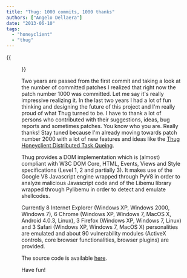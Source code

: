 ```yaml
---
title: "Thug: 1000 commits, 1000 thanks"
authors: ["Angelo Dellaera"]
date: "2013-06-10"
tags: 
  - "honeyclient"
  - "thug"
---
```

{{<figure src="images/banner.png" alt="Banner" width="50%">}}

Two years are passed from the first commit and taking a look at the number of committed patches I realized that right now the patch number 1000 was committed. Let me say it's really impressive realizing it. In the last two years I had a lot of fun thinking and designing the future of this project and I'm really proud of what Thug turned to be. I have to thank a lot of persons who contributed with their suggestions, ideas, bug reports and sometimes patches. You know who you are. Really thanks! Stay tuned because I'm already moving towards patch number 2000 with a lot of new features and ideas like the [Thug Honeyclient Distributed Task Queing](https://honeynet.org/gsoc/slot3).  
  
Thug provides a DOM implementation which is (almost) compliant with W3C DOM Core, HTML, Events, Views and Style specifications (Level 1, 2 and partially 3). It makes use of the Google V8 Javascript engine wrapped through PyV8 in order to analyze malicious Javascript code and of the Libemu library wrapped through Pylibemu in order to detect and emulate shellcodes.  
  
Currently 8 Internet Explorer (Windows XP, Windows 2000, Windows 7), 6 Chrome (Windows XP, Windows 7, MacOS X, Android 4.0.3, Linux), 3 Firefox (Windows XP, Windows 7, Linux) and 3 Safari (Windows XP, Windows 7, MacOS X) personalities are emulated and about 90 vulnerability modules (ActiveX controls, core browser functionalities, browser plugins) are provided.  
  
The source code is available [here](https://github.com/buffer/thug).  
  
Have fun!
